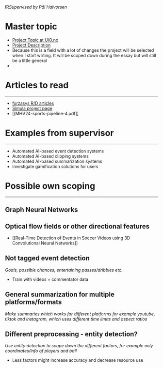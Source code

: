 IR*Supervised by Pål Halvorsen*
# Master topic
* [Project Topic at UiO.no](https://www.mn.uio.no/ifi/studier/masteroppgaver/nd/2021-AI-based-video-processing.html)
* [Project Description](obsidian://open?vault=StudyNotes&file=Master%2FProject%20Description.pdf)
* Because this is a field with a lot of changes the project will be selected when I start writing. It will be scoped down during the essay but will still be a little general
* 

# Articles to read
---
* [forzasys R/D articles](https://forzasys.com/R-and-D.html)
* [Simula project page](https://www.simula.no/education/masters-students/masters-projects/next-generation-sport-systems-ai-based-video-analysis)
* [[MHV24-sports-pipeline-4.pdf]]


# Examples from supervisor
---
* Automated AI-based event detection systems
* Automated AI-based clipping systems
* Automated AI-based summarization systems
* Investigate gamification solutions for users


# Possible own scoping
---

## Graph Neural Networks

## Optical flow fields or other directional features
* [[Real-Time Detection of Events in Soccer Videos using 3D Convolutional Neural Networks]]

## Not tagged event detection
*Goals, possible chances, entertaining passes/dribbles etc.*
* Train with videos + commentator data

## General summarization for multiple platforms/formats
*Make summaries which works for different platforms for example youtube, tiktok and instagram, which uses different time limits and aspect ratios*

## Different preprocessing - entity detection?
*Use entity detection to scope down the different factors, for example only coordinates/info of players and ball*
* Less factors might increase accuracy and decrease resource use


